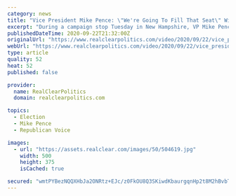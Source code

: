 ```yaml
---
category: news
title: "Vice President Mike Pence: \"We're Going To Fill That Seat\" With A Principled, Conservative Woman"
excerpt: "During a campaign stop Tuesday in New Hampshire, VP Mike Pence vowed that the Trump administration will fill the seat left vacant by the death of Supreme Court Justice Ruth Bader Ginsburg. \"We're going to fill that seat\" with a principled,"
publishedDateTime: 2020-09-22T21:32:00Z
originalUrl: "https://www.realclearpolitics.com/video/2020/09/22/vice_president_mike_pence_were_going_to_fill_that_seat_with_a_principled_conservative_woman.html"
webUrl: "https://www.realclearpolitics.com/video/2020/09/22/vice_president_mike_pence_were_going_to_fill_that_seat_with_a_principled_conservative_woman.html"
type: article
quality: 52
heat: 52
published: false

provider:
  name: RealClearPolitics
  domain: realclearpolitics.com

topics:
  - Election
  - Mike Pence
  - Republican Voice

images:
  - url: "https://assets.realclear.com/images/50/504619.jpg"
    width: 500
    height: 375
    isCached: true

secured: "wmtPYBezNQQXHbJa2ONRtz+EJc/z0FkOU8Q3SKiwdKbaurgqnHp2t8M2hBvbTxrlpdFTtMgoYX4SpuQ2RK9xZPlooZ0tvp2lqYHVctvCnJHe308dM0FB+7Jjsz1hdoldYnuOakq+ANNEbqDefg3maTv9AUORxeiE9bs+h3+tbCfXoO8IcBgbsP5FagT5eLMA9zROo9VkZUoHkJXMu+ZZgnXNcpbsDafjOlg+etI1THNO50ypod7Jou7xgudxP6WME2D+xtOND+Kiw0ce9Q+NNksMOVKLT0aBrRV4g8HYy9QBO3+DA0cmbEhBZFddDp4P/SQiLO7uMK5Z4rp/6DN6k4tG/pCiCXAldi0GDvTm3Uc=;h34dFDN2Qn3jtcEioiv1tA=="
---
```


